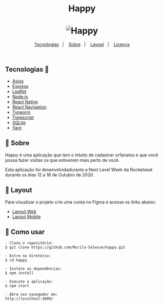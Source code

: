 <h1 align="center">Happy</h1>

<h1 align="center">
    <img alt="Happy" title="Happy" src="https://pbs.twimg.com/media/EkJ6rCrWAAUf8JJ.jpg:large" />
</h1>

<p align="center">
  <a href="#rocket-tecnologias">Tecnologias</a>&nbsp;&nbsp;&nbsp;|&nbsp;&nbsp;&nbsp;
  <a href="#-projeto">Sobre</a>&nbsp;&nbsp;&nbsp;|&nbsp;&nbsp;&nbsp;
  <a href="#-layout">Layout</a>&nbsp;&nbsp;&nbsp;|&nbsp;&nbsp;&nbsp;
  <a href="#memo-licença">Licença</a>
</p>

<br>

## Tecnologias 🚀

-  [Axios](https://github.com/axios/axios)
-  [Express](https://expressjs.com/)
-  [Leaflet](https://leafletjs.com/)
-  [Node.js](https://nodejs.org/en/)
-  [React Native](http://facebook.github.io/react-native/)
-  [React Navigation](https://reactnavigation.org/)
-  [Typeorm](https://typeorm.io/#/)
-  [Typescript](https://www.typescriptlang.org/)
-  [SQLite](https://www.sqlite.org/)
-  [Yarn](https://yarnpkg.com/)


## 📖 Sobre

Happy é uma aplicação que tem o intuito de cadastrar orfanatos e que você possa fazer visitas os que estiverem mais perto de você. 

Esta aplicação foi desenvolvidadurante a Next Level Week da Rocketseat durante os dias 12 a 18 de Outubro de 2020.

## 🔖 Layout

Para visualizar o projeto crie uma conta no Figma e acesse os links abaixo:

- [Layout Web](https://www.figma.com/file/mDEbnoojksG4w8sOxmudh3/Happy-Web?node-id=0%3A1) 
- [Layout Mobile](https://www.figma.com/file/X27FfVxAgy9f5IFa7ONlph/Happy-Mobile?node-id=0%3A1) 

## 🤔 Como usar 

   ```
   - Clone o repositório:
   $ git clone https://github.com/Murilo-Salesse/happy.git

   - Entre no diretório:
   $ cd happy

   - Instale as dependências:
   $ npm install

   - Execute a aplicação:
   $ npm start

   - Abra seu navegador em:
   http://localhost:3000/
   ```




